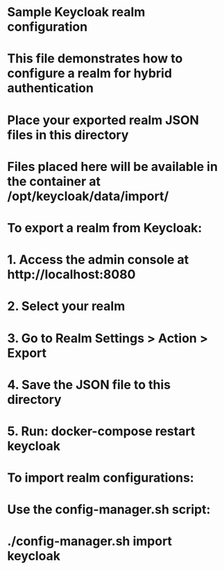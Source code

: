 # Sample Keycloak realm configuration
# This file demonstrates how to configure a realm for hybrid authentication

# Place your exported realm JSON files in this directory
# Files placed here will be available in the container at /opt/keycloak/data/import/

# To export a realm from Keycloak:
# 1. Access the admin console at http://localhost:8080
# 2. Select your realm
# 3. Go to Realm Settings > Action > Export
# 4. Save the JSON file to this directory
# 5. Run: docker-compose restart keycloak

# To import realm configurations:
# Use the config-manager.sh script:
# ./config-manager.sh import keycloak
